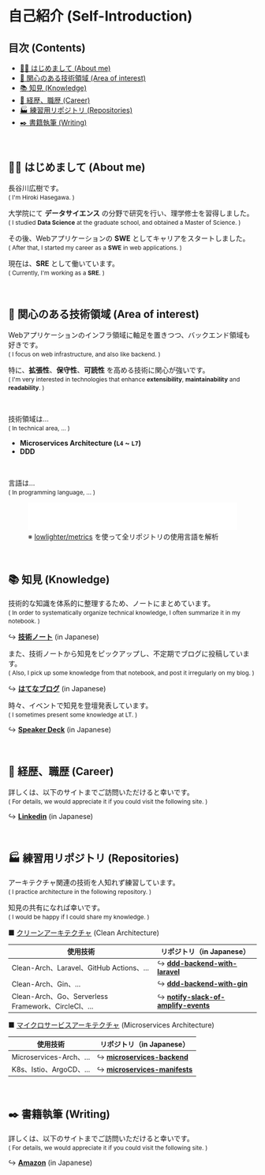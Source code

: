 # 自己紹介 (Self-Introduction)

## 目次 (Contents)

- [👋🏻 はじめまして (About me)](#-はじめまして-about-me)
- [🎯 関心のある技術領域 (Area of interest)](#-関心のある技術領域-area-of-interest)
- [📚 知見 (Knowledge)](#-知見-Knowledge)
- [💼 経歴、職歴 (Career)](#-経歴職歴-career)
- [🏭 練習用リポジトリ (Repositories)](#-練習用リポジトリ-repositories)
- [✒️ 書籍執筆 (Writing)](#%EF%B8%8F-書籍執筆-writing)

<br>

## 👋🏻 はじめまして (About me)

長谷川広樹です。<br>
<span style="font-size: 85%;">( I'm Hiroki Hasegawa. )</span>

大学院にて **データサイエンス** の分野で研究を行い、理学修士を習得しました。<br>
<span style="font-size: 85%;">( I studied **Data Science** at the graduate school, and obtained a Master of Science. )</span>

その後、Webアプリケーションの **SWE** としてキャリアをスタートしました。<br>
<span style="font-size: 85%;">( After that, I started my career as a **SWE** in web applications. )</span>

現在は、**SRE** として働いています。<br>
<span style="font-size: 85%;">( Currently, I'm working as a **SRE**. ) </span>

<br>

## 🎯 関心のある技術領域 (Area of interest)

Webアプリケーションのインフラ領域に軸足を置きつつ、バックエンド領域も好きです。<br>
<span style="font-size: 85%;">( I focus on web infrastructure, and also like backend. )</span>

特に、**拡張性**、**保守性**、**可読性** を高める技術に関心が強いです。<br>
<span style="font-size: 85%;">( I'm very interested in technologies that enhance **extensibility**, **maintainability** and **readability**. )</span>

<br>

技術領域は...<br>
<span style="font-size: 85%;">( In technical area, ... )</span>

- **Microservices Architecture (`L4` ~ `L7`)** 
- **DDD**

<br>

言語は...<br>
<span style="font-size: 85%;">( In programming language, ... )</span>

<figure><img src="https://raw.githubusercontent.com/hiroki-it/hiroki-it/main/github-metrics.svg" alt="github-metrics"><figcaption>※ <a href="https://github.com/lowlighter/metrics">lowlighter/metrics</a> を使って全リポジトリの使用言語を解析</figcaption></figure>

<br>

## 📚 知見 (Knowledge)

技術的な知識を体系的に整理するため、ノートにまとめています。<br>
<span style="font-size: 85%;">( In order to systematically organize technical knowledge, I often summarize it in my notebook. )</span>

↪️ **[技術ノート](https://hiroki-it.github.io/tech-notebook/)** (in Japanese)

また、技術ノートから知見をピックアップし、不定期でブログに投稿しています。<br>
<span style="font-size: 85%;">( Also, I pick up some knowledge from that notebook, and post it irregularly on my blog. )</span>

↪️ **[はてなブログ](https://hiroki-hasegawa.hatenablog.jp/archive)** (in Japanese)

時々、イベントで知見を登壇発表しています。<br>
<span style="font-size: 85%;">( I sometimes present some knowledge at LT. )</span>

↪️ **[Speaker Deck](https://speakerdeck.com/hiroki_hasegawa)** (in Japanese)

<br>

## 💼 経歴、職歴 (Career)

詳しくは、以下のサイトまでご訪問いただけると幸いです。<br>
<span style="font-size: 85%;">( For details, we would appreciate it if you could visit the following site. )</span>

↪️ **[Linkedin](https://www.linkedin.com/in/%E5%BA%83%E6%A8%B9-%E9%95%B7%E8%B0%B7%E5%B7%9D-21b051175/)** (in Japanese)

<br>

## 🏭 練習用リポジトリ (Repositories)

アーキテクチャ関連の技術を人知れず練習しています。<br>
<span style="font-size: 85%;">( I practice architecture in the following repository. )</span>

知見の共有になれば幸いです。<br>
<span style="font-size: 85%;">( I would be happy if I could share my knowledge. )</span>

■ <ins>クリーンアーキテクチャ</ins> (Clean Architecture)

| 使用技術                                            | リポジトリ（in Japanese）                                                                            |
| --------------------------------------------------- |-----------------------------------------------------------------------------------------------|
| Clean-Arch、Laravel、GitHub Actions、...            | ↪️ **[ddd-backend-with-laravel](https://github.com/hiroki-it/ddd-backend-with-laravel)**             |
| Clean-Arch、Gin、...                                | ↪️ **[ddd-backend-with-gin](https://github.com/hiroki-it/ddd-backend-with-gin)**                     |
| Clean-Arch、Go、Serverless Framework、CircleCI、... | ↪️ **[notify-slack-of-amplify-events](https://github.com/hiroki-it/notify-slack-of-amplify-events)** |

■ <ins>マイクロサービスアーキテクチャ</ins> (Microservices Architecture)

| 使用技術                   | リポジトリ（in Japanese）                                                                            |
|------------------------|-----------------------------------------------------------------------------------------------|
| Microservices-Arch、... | ↪️ **[microservices-backend](https://github.com/hiroki-it/microservices-backend)**                  |
| K8s、Istio、ArgoCD、...   | ↪️ **[microservices-manifests](https://github.com/hiroki-it/microservices-manifests)**               |

<br>

## ✒️ 書籍執筆 (Writing)

詳しくは、以下のサイトまでご訪問いただけると幸いです。<br>
<span style="font-size: 85%;">( For details, we would appreciate it if you could visit the following site. )</span>

↪️ **[Amazon](https://www.amazon.co.jp/stores/%E9%95%B7%E8%B0%B7%E5%B7%9D-%E5%BA%83%E6%A8%B9/author/B0DTK474CL?ref=ap_rdr&isDramIntegrated=true&shoppingPortalEnabled=true)** (in Japanese)

<br>
